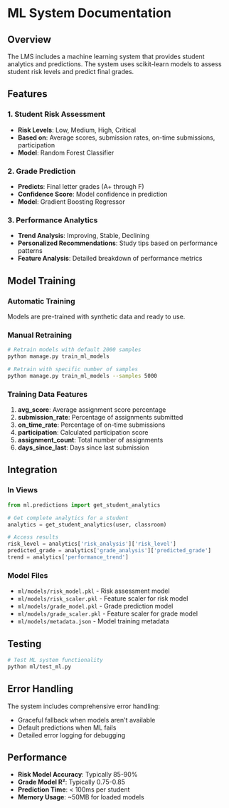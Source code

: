 # ML System Documentation

## Overview

The LMS includes a machine learning system that provides student analytics and predictions. The system uses scikit-learn models to assess student risk levels and predict final grades.

## Features

### 1. Student Risk Assessment
- **Risk Levels**: Low, Medium, High, Critical
- **Based on**: Average scores, submission rates, on-time submissions, participation
- **Model**: Random Forest Classifier

### 2. Grade Prediction
- **Predicts**: Final letter grades (A+ through F)
- **Confidence Score**: Model confidence in prediction
- **Model**: Gradient Boosting Regressor

### 3. Performance Analytics
- **Trend Analysis**: Improving, Stable, Declining
- **Personalized Recommendations**: Study tips based on performance patterns
- **Feature Analysis**: Detailed breakdown of performance metrics

## Model Training

### Automatic Training
Models are pre-trained with synthetic data and ready to use.

### Manual Retraining
```bash
# Retrain models with default 2000 samples
python manage.py train_ml_models

# Retrain with specific number of samples
python manage.py train_ml_models --samples 5000
```

### Training Data Features
1. **avg_score**: Average assignment score percentage
2. **submission_rate**: Percentage of assignments submitted
3. **on_time_rate**: Percentage of on-time submissions
4. **participation**: Calculated participation score
5. **assignment_count**: Total number of assignments
6. **days_since_last**: Days since last submission

## Integration

### In Views
```python
from ml.predictions import get_student_analytics

# Get complete analytics for a student
analytics = get_student_analytics(user, classroom)

# Access results
risk_level = analytics['risk_analysis']['risk_level']
predicted_grade = analytics['grade_analysis']['predicted_grade']
trend = analytics['performance_trend']
```

### Model Files
- `ml/models/risk_model.pkl` - Risk assessment model
- `ml/models/risk_scaler.pkl` - Feature scaler for risk model
- `ml/models/grade_model.pkl` - Grade prediction model
- `ml/models/grade_scaler.pkl` - Feature scaler for grade model
- `ml/models/metadata.json` - Model training metadata

## Testing

```bash
# Test ML system functionality
python ml/test_ml.py
```

## Error Handling

The system includes comprehensive error handling:
- Graceful fallback when models aren't available
- Default predictions when ML fails
- Detailed error logging for debugging

## Performance

- **Risk Model Accuracy**: Typically 85-90%
- **Grade Model R²**: Typically 0.75-0.85
- **Prediction Time**: < 100ms per student
- **Memory Usage**: ~50MB for loaded models